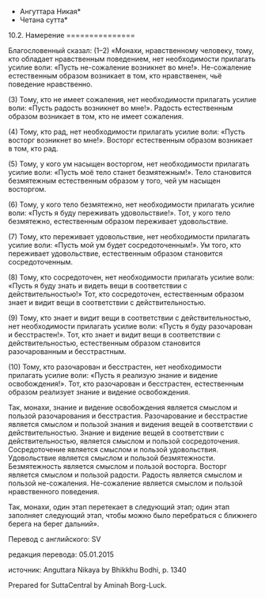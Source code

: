 * Ангуттара Никая*
* Четана сутта*

10\.2\. Намерение
\=\=\=\=\=\=\=\=\=\=\=\=\=\=\=

Благословенный сказал: \(1–2\) «Монахи, нравственному человеку, тому, кто обладает нравственным поведением, нет необходимости прилагать усилие воли: «Пусть не\-сожаление возникнет во мне\!»\. Не\-сожаление естественным образом возникает в том, кто нравственен, чьё поведение нравственно\.

\(3\) Тому, кто не имеет сожаления, нет необходимости прилагать усилие воли: «Пусть радость возникнет во мне\!»\. Радость естественным образом возникает в том, кто не имеет сожаления\.

\(4\) Тому, кто рад, нет необходимости прилагать усилие воли: «Пусть восторг возникнет во мне\!»\. Восторг естественным образом возникает в том, кто рад\.

\(5\) Тому, у кого ум насыщен восторгом, нет необходимости прилагать усилие воли: «Пусть моё тело станет безмятежным\!»\. Тело становится безмятежным естественным образом у того, чей ум насыщен восторгом\.

\(6\) Тому, у кого тело безмятежно, нет необходимости прилагать усилие воли: «Пусть я буду переживать удовольствие\!»\. Тот, у кого тело безмятежно, естественным образом переживает удовольствие\.

\(7\) Тому, кто переживает удовольствие, нет необходимости прилагать усилие воли: «Пусть мой ум будет сосредоточенным\!»\. Ум того, кто переживает удовольствие, естественным образом становится сосредоточенным\.

\(8\) Тому, кто сосредоточен, нет необходимости прилагать усилие воли: «Пусть я буду знать и видеть вещи в соответствии с действительностью\!» Тот, кто сосредоточен, естественным образом знает и видит вещи в соответствии с действительностью\.

\(9\) Тому, кто знает и видит вещи в соответствии с действительностью, нет необходимости прилагать усилие воли: «Пусть я буду разочарован и бесстрастен\!»\. Тот, кто знает и видит вещи в соответствии с действительностью, естественным образом становится разочарованным и бесстрастным\.

\(10\) Тому, кто разочарован и бесстрастен, нет необходимости прилагать усилие воли: «Пусть я реализую знание и видение освобождения\!»\. Тот, кто разочарован и бесстрастен, естественным образом реализует знание и видение освобождения\.

Так, монахи, знание и видение освобождения является смыслом и пользой разочарования и бесстрастия\. Разочарование и бесстрастие является смыслом и пользой знания и видения вещей в соответствии с действительностью\. Знание и видение вещей в соответствии с действительностью, является смыслом и пользой сосредоточения\. Сосредоточение является смыслом и пользой удовольствия\. Удовольствие является смыслом и пользой безмятежности\. Безмятежность является смыслом и пользой восторга\. Восторг является смыслом и пользой радости\. Радость является смыслом и пользой не\-сожаления\. Не\-сожаление является смыслом и пользой нравственного поведения\.

Так, монахи, один этап перетекает в следующий этап; один этап заполняет следующий этап, чтобы можно было перебраться с ближнего берега на берег дальний»\.

Перевод с английского: SV

редакция перевода: 05\.01\.2015

источник: Anguttara Nikaya by Bhikkhu Bodhi, p\. 1340

Prepared for SuttaCentral by Aminah Borg\-Luck\.